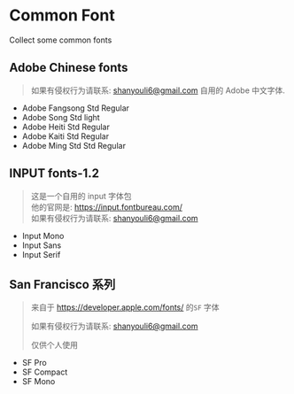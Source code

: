 Common Font
===========

Collect some common fonts

Adobe Chinese fonts
-------------------
> 如果有侵权行为请联系: shanyouli6@gmail.com
> 自用的 Adobe 中文字体.
- Adobe Fangsong Std Regular
- Adobe Song Std light
- Adobe Heiti Std Regular
- Adobe Kaiti Std Regular
- Adobe Ming Std Std Regular

INPUT fonts-1.2
------------
> 这是一个自用的 input 字体包  
> 他的官网是: https://input.fontbureau.com/  
> 如果有侵权行为请联系: shanyouli6@gmail.com   
- Input Mono
- Input Sans
- Input Serif

San Francisco 系列
---------------------
> 来自于 https://developer.apple.com/fonts/ 的`SF` 字体
>
> 如果有侵权行为请联系: shanyouli6@gmail.com   
> 
> 仅供个人使用

- SF Pro
- SF Compact
- SF Mono

